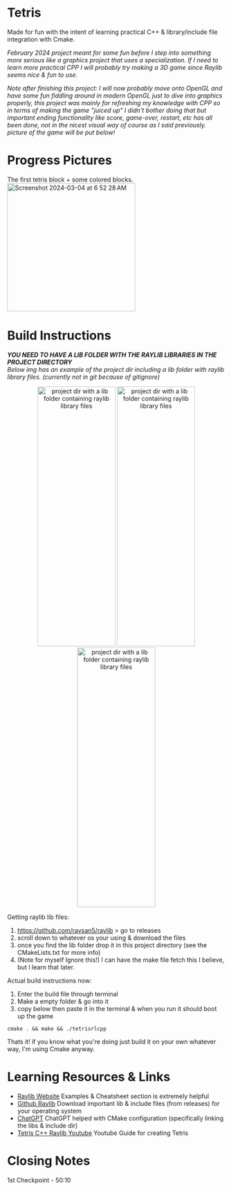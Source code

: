 # Tetris
Made for fun with the intent of learning practical C++ & library/include file integration with Cmake.  

*February 2024 project meant for some fun before I step into something more serious like a graphics project that uses a specialization. If I need to learn more practical CPP I will probably try making a 3D game since Raylib seems nice & fun to use.*  

*Note after finishing this project: I will now probably move onto OpenGL and have some fun fiddling around in modern OpenGL just to dive into graphics properly, this project was mainly for refreshing my knowledge with CPP so in terms of making the game "juiced up" I didn't bother doing that but important ending functionality like score, game-over, restart, etc has all been done, not in the nicest visual way of course as I said previously. picture of the game will be put below!*  

# Progress Pictures
The first tetris block + some colored blocks.
<img width="296" alt="Screenshot 2024-03-04 at 6 52 28 AM" src="https://github.com/j-2k/Tetris_RLCPP/assets/52252068/f8dd1973-f991-4cec-822b-990bfee7b3db">


# Build Instructions
***YOU NEED TO HAVE A LIB FOLDER WITH THE RAYLIB LIBRARIES IN THE PROJECT DIRECTORY***  
*Below img has an example of the project dir including a lib folder with raylib library files. (currently not in git because of gitignore)*  

<div align="center">
  <img alt="project dir with a lib folder containing raylib library files" 
    src="https://github.com/j-2k/Tetris_RLCPP/assets/52252068/521318e8-8ec1-44d6-869e-57b9f051523d"
    height="600" width="180">
  <img alt="project dir with a lib folder containing raylib library files" 
    src="https://github.com/j-2k/Tetris_RLCPP/assets/52252068/521318e8-8ec1-44d6-869e-57b9f051523d"
    height="600" width="180">
  <img alt="project dir with a lib folder containing raylib library files" 
    src="https://github.com/j-2k/Tetris_RLCPP/assets/52252068/521318e8-8ec1-44d6-869e-57b9f051523d"
    height="600" width="180">
</div>

Getting raylib lib files:   
1. https://github.com/raysan5/raylib > go to releases
2. scroll down to whatever os your using & download the files
3. once you find the lib folder drop it in this project directory (see the CMakeLists.txt for more info) 
4. (Note for myself Ignore this!) I can have the make file fetch this I believe, but I learn that later.

Actual build instructions now:
1. Enter the build file through terminal
2. Make a empty folder & go into it
3. copy below then paste it in the terminal & when you run it should boot up the game
```shell
cmake . && make && ./tetrisrlcpp
```
Thats it! if you know what you're doing just build it on your own whatever way, I'm using Cmake anyway.


# Learning Resources & Links
- [Raylib Website](https://www.raylib.com) Examples & Cheatsheet section is extremely helpful
- [Github Raylib](https://github.com/raysan5/raylib) Download important lib & include files (from releases) for your operating system
- [ChatGPT](https://chat.openai.com) ChatGPT helped with CMake configuration (specifically linking the libs & include dir)
- [Tetris C++ Raylib Youtube](https://www.youtube.com/watch?v=wVYKG_ch4yM) Youtube Guide for creating Tetris

# Closing Notes
1st Checkpoint - 50:10




